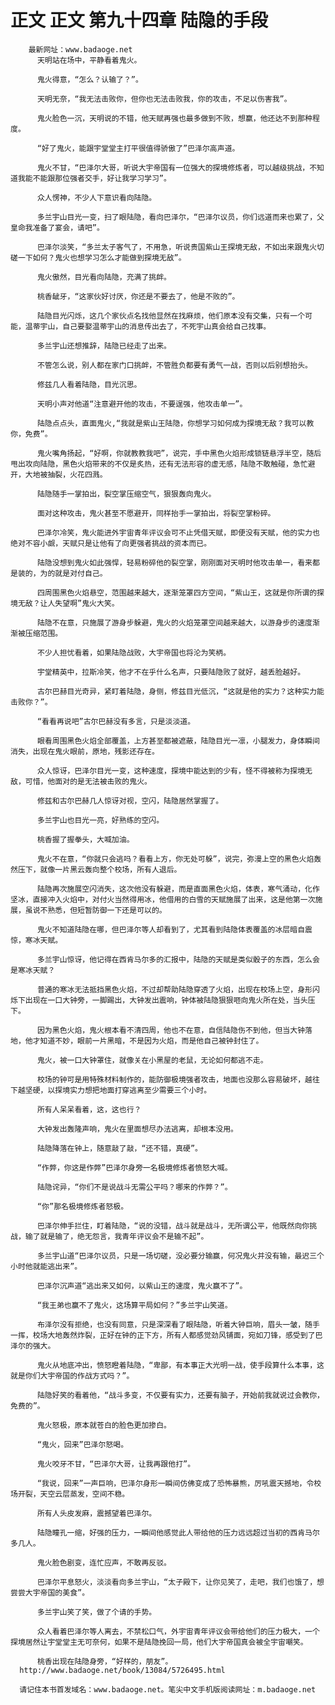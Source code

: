 # 正文 正文 第九十四章 陆隐的手段
        最新网址：www.badaoge.net
          天明站在场中，平静看着鬼火。
      
          鬼火得意，“怎么？认输了？”。
      
          天明无奈，“我无法击败你，但你也无法击败我，你的攻击，不足以伤害我”。
      
          鬼火脸色一沉，天明说的不错，他天赋再强也最多做到不败，想赢，他还达不到那种程度。
      
          “好了鬼火，能跟宇堂堂主打平很值得骄傲了”巴泽尔高声道。
      
          鬼火不甘，“巴泽尔大哥，听说大宇帝国有一位强大的探境修炼者，可以越级挑战，不知道我能不能跟那位强者交手，好让我学习学习”。
      
          众人愣神，不少人下意识看向陆隐。
      
          多兰宇山目光一变，扫了眼陆隐，看向巴泽尔，“巴泽尔议员，你们远道而来也累了，父皇命我准备了宴会，请吧”。
      
          巴泽尔淡笑，“多兰太子客气了，不用急，听说贵国紫山王探境无敌，不如出来跟鬼火切磋一下如何？鬼火也想学习怎么才能做到探境无敌”。
      
          鬼火傲然，目光看向陆隐，充满了挑衅。
      
          桃香龇牙，“这家伙好讨厌，你还是不要去了，他是不败的”。
      
          陆隐目光闪烁，这几个家伙点名找他显然在找麻烦，他们原本没有交集，只有一个可能，温蒂宇山，自己要娶温蒂宇山的消息传出去了，不死宇山真会给自己找事。
      
          多兰宇山还想推辞，陆隐已经走了出来。
      
          不管怎么说，别人都在家门口挑衅，不管胜负都要有勇气一战，否则以后别想抬头。
      
          修兹几人看着陆隐，目光沉思。
      
          天明小声对他道“注意避开他的攻击，不要逞强，他攻击单一”。
      
          陆隐点点头，直面鬼火,“我就是紫山王陆隐，你想学习如何成为探境无敌？我可以教你，免费”。
      
          鬼火嘴角扬起，“好啊，你就教教我吧”，说完，手中黑色火焰形成锁链悬浮半空，随后甩出攻向陆隐，黑色火焰带来的不仅是炙热，还有无法形容的虚无感，陆隐不敢触碰，急忙避开，大地被抽裂，火花四溅。
      
          陆隐随手一掌拍出，裂空掌压缩空气，狠狠轰向鬼火。
      
          面对这种攻击，鬼火甚至不愿避开，同样抬手一掌拍出，将裂空掌粉碎。
      
          巴泽尔冷笑，鬼火能进外宇宙青年评议会可不止凭借天赋，即便没有天赋，他的实力也绝对不容小觑，天赋只是让他有了向更强者挑战的资本而已。
      
          陆隐没想到鬼火如此强悍，轻易粉碎他的裂空掌，刚刚面对天明时他攻击单一，看来都是装的，为的就是对付自己。
      
          四周围黑色火焰悬空，范围越来越大，逐渐笼罩四方空间，“紫山王，这就是你所谓的探境无敌？让人失望啊”鬼火大笑。
      
          陆隐不在意，只施展了游身步躲避，鬼火的火焰笼罩空间越来越大，以游身步的速度渐渐被压缩范围。
      
          不少人担忧看着，如果陆隐战败，大宇帝国也将沦为笑柄。
      
          宇堂精英中，拉斯冷笑，他才不在乎什么名声，只要陆隐败了就好，越丢脸越好。
      
          古尔巴赫目光奇异，紧盯着陆隐，身侧，修兹目光低沉，“这就是他的实力？这种实力能击败你？”。
      
          “看看再说吧”古尔巴赫没有多言，只是淡淡道。
      
          眼看周围黑色火焰全部覆盖，上方甚至都被遮蔽，陆隐目光一凛，小腿发力，身体瞬间消失，出现在鬼火眼前，原地，残影还存在。
      
          众人惊讶，巴泽尔目光一变，这种速度，探境中能达到的少有，怪不得被称为探境无敌，可惜，他面对的是无法被击败的鬼火。
      
          修兹和古尔巴赫几人惊讶对视，空闪，陆隐居然掌握了。
      
          多兰宇山也目光一亮，好熟练的空闪。
      
          桃香握了握拳头，大喊加油。
      
          鬼火不在意，“你就只会逃吗？看看上方，你无处可躲”，说完，弥漫上空的黑色火焰轰然压下，就像一片黑云轰向整个校场，所有人退后。
      
          陆隐再次施展空闪消失，这次他没有躲避，而是直面黑色火焰，体表，寒气涌动，化作坚冰，直接冲入火焰中，对付火当然得用冰，他借用的白雪的天赋施展了出来，这是他第一次施展，虽说不熟悉，但短暂防御一下还是可以的。
      
          鬼火不知道陆隐在哪，但巴泽尔等人却看到了，尤其看到陆隐体表覆盖的冰层暗自震惊，寒冰天赋。
      
          多兰宇山惊讶，他记得在西肯马尔多的汇报中，陆隐的天赋是类似骰子的东西，怎么会是寒冰天赋？
      
          普通的寒冰无法抵挡黑色火焰，不过却帮助陆隐穿透了火焰，出现在校场上空，身形闪烁下出现在一口大钟旁，一脚踢出，大钟发出震响，钟体被陆隐狠狠咂向鬼火所在处，当头压下。
      
          因为黑色火焰，鬼火根本看不清四周，他也不在意，自信陆隐伤不到他，但当大钟落地，他才知道不妙，眼前一片黑暗，不是因为火焰，而是他自己被钟封住了。
      
          鬼火，被一口大钟罩住，就像关在小黑屋的老鼠，无论如何都逃不走。
      
          校场的钟可是用特殊材料制作的，能防御极境强者攻击，地面也没那么容易破坏，越往下越坚硬，以探境实力想把地面打穿逃离至少需要三个小时。
      
          所有人呆呆看着，这，这也行？
      
          大钟发出轰隆声响，鬼火在里面想尽办法逃离，却根本没用。
      
          陆隐降落在钟上，随意敲了敲，“还不错，真硬”。
      
          “作弊，你这是作弊”巴泽尔身旁一名极境修炼者愤怒大喊。
      
          陆隐诧异，“你们不是说战斗无需公平吗？哪来的作弊？”。
      
          “你”那名极境修炼者怒极。
      
          巴泽尔伸手拦住，盯着陆隐，“说的没错，战斗就是战斗，无所谓公平，他既然向你挑战，输了就是输了，绝无怨言，我青年评议会不是输不起”。
      
          多兰宇山道“巴泽尔议员，只是一场切磋，没必要分输赢，何况鬼火并没有输，最迟三个小时他就能逃出来”。
      
          巴泽尔沉声道“逃出来又如何，以紫山王的速度，鬼火赢不了”。
      
          “我王弟也赢不了鬼火，这场算平局如何？”多兰宇山笑道。
      
          布泽尔没有拒绝，也没有同意，只是深深看了眼陆隐，听着大钟巨响，眉头一皱，随手一挥，校场大地轰然炸裂，正好在钟的正下方，所有人都感觉劲风铺面，宛如刀锋，感受到了巴泽尔的强大。
      
          鬼火从地底冲出，愤怒瞪着陆隐，“卑鄙，有本事正大光明一战，使手段算什么本事，这就是你们大宇帝国的作战方式吗？”。
      
          陆隐好笑的看着他，“战斗多变，不仅要有实力，还要有脑子，开始前我就说过会教你，免费的”。
      
          鬼火怒极，原本就苍白的脸色更加掺白。
      
          “鬼火，回来”巴泽尔怒喝。
      
          鬼火咬牙不甘，“巴泽尔大哥，让我再跟他打”。
      
          “我说，回来”一声巨响，巴泽尔身形一瞬间仿佛变成了恐怖暴熊，厉吼震天撼地，令校场开裂，天空云层蒸发，空间不稳。
      
          所有人头皮发麻，震撼望着巴泽尔。
      
          陆隐瞳孔一缩，好强的压力，一瞬间他感觉此人带给他的压力远远超过当初的西肯马尔多几人。
      
          鬼火脸色剧变，连忙应声，不敢再反驳。
      
          巴泽尔平息怒火，淡淡看向多兰宇山，“太子殿下，让你见笑了，走吧，我们也饿了，想尝尝大宇帝国的美食”。
      
          多兰宇山笑了笑，做了个请的手势。
      
          众人看着巴泽尔等人离去，不禁松口气，外宇宙青年评议会带给他们的压力极大，一个探境居然让宇堂堂主无可奈何，如果不是陆隐挽回一局，他们大宇帝国真会被全宇宙嘲笑。
      
          桃香出现在陆隐身旁，“好样的，朋友”。
      http://www.badaoge.net/book/13084/5726495.html
      
      请记住本书首发域名：www.badaoge.net。笔尖中文手机版阅读网址：m.badaoge.net